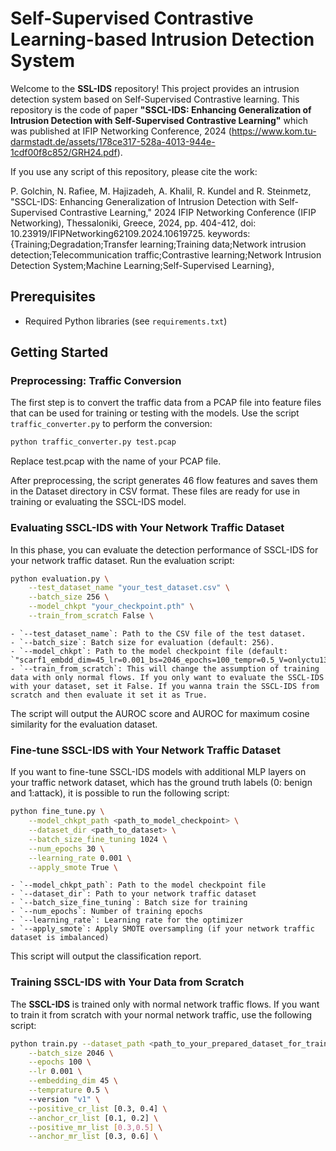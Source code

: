 # Self-Supervised Contrastive Learning-based Intrusion Detection System

Welcome to the **SSL-IDS** repository! This project provides an intrusion detection system based on Self-Supervised Contrastive learning.
This repository is the code of paper **"SSCL-IDS: Enhancing Generalization of Intrusion Detection with Self-Supervised Contrastive Learning"** which was published at IFIP Networking Conference, 2024 (https://www.kom.tu-darmstadt.de/assets/178ce317-528a-4013-944e-1cdf00f8c852/GRH24.pdf). 

If you use any script of this repository, please cite the work:

P. Golchin, N. Rafiee, M. Hajizadeh, A. Khalil, R. Kundel and R. Steinmetz, "SSCL-IDS: Enhancing Generalization of Intrusion Detection with Self-Supervised Contrastive Learning," 2024 IFIP Networking Conference (IFIP Networking), Thessaloniki, Greece, 2024, pp. 404-412, doi: 10.23919/IFIPNetworking62109.2024.10619725.
keywords: {Training;Degradation;Transfer learning;Training data;Network intrusion detection;Telecommunication traffic;Contrastive learning;Network Intrusion Detection System;Machine Learning;Self-Supervised Learning},

## Prerequisites
- Required Python libraries (see `requirements.txt`)

## Getting Started

### Preprocessing: Traffic Conversion
The first step is to convert the traffic data from a PCAP file into feature files that can be used for training or testing with the models. Use the script `traffic_converter.py` to perform the conversion:

```bash
python traffic_converter.py test.pcap
```
Replace test.pcap with the name of your PCAP file.

After preprocessing, the script generates 46 flow features and saves them in the Dataset directory in CSV format. These files are ready for use in training or evaluating the SSCL-IDS model.

### Evaluating SSCL-IDS with Your Network Traffic Dataset
In this phase, you can evaluate the detection performance of SSCL-IDS for your network traffic dataset. Run the evaluation script:

```bash
python evaluation.py \
    --test_dataset_name "your_test_dataset.csv" \
    --batch_size 256 \
    --model_chkpt "your_checkpoint.pth" \
    --train_from_scratch False \
```

    - `--test_dataset_name`: Path to the CSV file of the test dataset.
    - `--batch_size`: Batch size for evaluation (default: 256).
    - `--model_chkpt`: Path to the model checkpoint file (default: `"scarf1_embdd_dim=45_lr=0.001_bs=2046_epochs=100_tempr=0.5_V=onlyctu13_cr_rt=0.4_ach_cr_rt=0.2_msk_rt0_ach_msk_rt0.pth"`).
    - `--train_from_scratch`: This will change the assumption of training data with only normal flows. If you only want to evaluate the SSCL-IDS with your dataset, set it False. If you wanna train the SSCL-IDS from scratch and then evaluate it set it as True.
The script will output the AUROC score and AUROC for maximum cosine similarity for the evaluation dataset.

### Fine-tune SSCL-IDS with Your Network Traffic Dataset
If you want to fine-tune SSCL-IDS models with additional MLP layers on your traffic network dataset, which has the ground truth labels (0: benign and 1:attack), it is possible to run the following script:
```bash
python fine_tune.py \
    --model_chkpt_path <path_to_model_checkpoint> \
    --dataset_dir <path_to_dataset> \
    --batch_size_fine_tuning 1024 \
    --num_epochs 30 \
    --learning_rate 0.001 \
    --apply_smote True \
```
    - `--model_chkpt_path`: Path to the model checkpoint file
    - `--dataset_dir`: Path to your network traffic dataset
    - `--batch_size_fine_tuning`: Batch size for training
    - `--num_epochs`: Number of training epochs
    - `--learning_rate`: Learning rate for the optimizer
    - `--apply_smote`: Apply SMOTE oversampling (if your network traffic dataset is imbalanced)

This script will output the classification report.

### Training SSCL-IDS with Your Data from Scratch
The **SSCL-IDS** is trained only with normal network traffic flows. If you want to train it from scratch with your normal network traffic, use the following script:
```bash
python train.py --dataset_path <path_to_your_prepared_dataset_for_training> \
    --batch_size 2046 \
    --epochs 100 \
    --lr 0.001 \
    --embedding_dim 45 \
    --temprature 0.5 \ 
    --version "v1" \
    --positive_cr_list [0.3, 0.4] \
    --anchor_cr_list [0.1, 0.2] \
    --positive_mr_list [0.3,0.5] \
    --anchor_mr_list [0.3, 0.6] \
```

    


